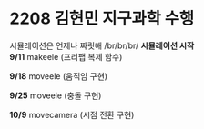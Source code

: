 # 2208 김현민 지구과학 수행
시뮬레이션은 언제나 짜릿해
/br/br/br/
**시뮬레이션 시작**  
**9/11**
makeele (프리팹 복제 함수)

**9/18**
moveele (움직임 구현)

**9/25**
moveele (충돌 구현)

**10/9**
movecamera (시점 전환 구현)
